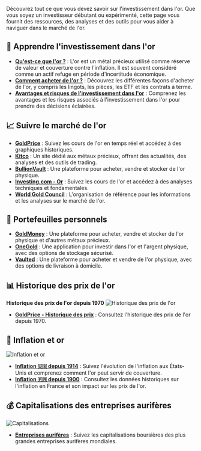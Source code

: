 Découvrez tout ce que vous devez savoir sur l'investissement dans l'or. Que vous soyez un investisseur débutant ou expérimenté, cette page vous fournit des ressources, des analyses et des outils pour vous aider à naviguer dans le marché de l'or.

## 🏦 Apprendre l'investissement dans l'or

- **[Qu'est-ce que l'or ?](what-is-gold)** : L'or est un métal précieux utilisé comme réserve de valeur et couverture contre l'inflation. Il est souvent considéré comme un actif refuge en période d'incertitude économique.
- **[Comment acheter de l'or ?](how-to-buy-gold)** : Découvrez les différentes façons d'acheter de l'or, y compris les lingots, les pièces, les ETF et les contrats à terme.
- **[Avantages et risques de l'investissement dans l'or](benefits-risks)** : Comprenez les avantages et les risques associés à l'investissement dans l'or pour prendre des décisions éclairées.

## 📈 Suivre le marché de l'or

- **[GoldPrice](https://goldprice.org)** : Suivez les cours de l'or en temps réel et accédez à des graphiques historiques.
- **[Kitco](https://www.kitco.com)** : Un site dédié aux métaux précieux, offrant des actualités, des analyses et des outils de trading.
- **[BullionVault](https://www.bullionvault.com)** : Une plateforme pour acheter, vendre et stocker de l'or physique.
- **[Investing.com - Or](https://fr.investing.com/commodities/gold)** : Suivez les cours de l'or et accédez à des analyses techniques et fondamentales.
- **[World Gold Council](https://www.gold.org)** : L'organisation de référence pour les informations et les analyses sur le marché de l'or.

## 👝 Portefeuilles personnels

- **[GoldMoney](https://www.goldmoney.com)** : Une plateforme pour acheter, vendre et stocker de l'or physique et d'autres métaux précieux.
- **[OneGold](https://www.onegold.com)** : Une application pour investir dans l'or et l'argent physique, avec des options de stockage sécurisé.
- **[Vaulted](https://www.vaulted.com)** : Une plateforme pour acheter et vendre de l'or physique, avec des options de livraison à domicile.

## 📊 Historique des prix de l'or

**Historique des prix de l'or depuis 1970**
![Historique des prix de l'or](https://i.ibb.co/f8c43GS/calcul.png)
- **[GoldPrice - Historique des prix](https://goldprice.org/gold-price-history.html)** : Consultez l'historique des prix de l'or depuis 1970.

## 🔢 Inflation et or

![Inflation et or](https://i.ibb.co/KmsRHCY/inflation.png)

- **[Inflation 🇺🇸 depuis 1914](https://www.slickcharts.com/inflation)** : Suivez l'évolution de l'inflation aux États-Unis et comprenez comment l'or peut servir de couverture.
- **[Inflation 🇫🇷 depuis 1900](https://france-inflation.com/)** : Consultez les données historiques sur l'inflation en France et son impact sur les prix de l'or.

## 💰 Capitalisations des entreprises aurifères

![Capitalisations](https://i.ibb.co/XSD5CyC/capi.png)

- **[Entreprises aurifères](https://companiesmarketcap.com/gold/largest-gold-mining-companies-by-market-cap/)** : Suivez les capitalisations boursières des plus grandes entreprises aurifères mondiales.